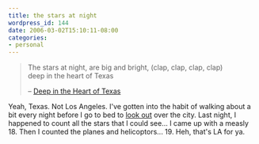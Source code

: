 ```yaml
---
title: the stars at night
wordpress_id: 144
date: 2006-03-02T15:10:11-08:00
categories:
- personal
---
```

> The stars at night, are big and bright, (clap, clap, clap, clap)  
> deep in the heart of Texas
>
> <footer>– <a href="http://en.wikipedia.org/wiki/Deep_in_the_Heart_of_Texas">Deep in the Heart of Texas</a></footer>

Yeah, Texas.  Not Los Angeles.  I've gotten into the habit of walking about a bit every night before I go to bed to
[look out][] over the city.  Last night, I happened to count all the stars that I could see... I came up with a measly
18.  Then I counted the planes and helicoptors... 19.  Heh, that's LA for ya.

[look out]: http://www.flickr.com/photos/wnorris/102296033/
